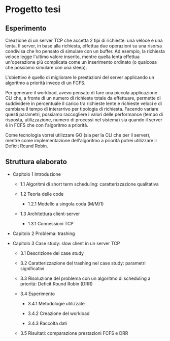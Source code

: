 # Progetto tesi

## Esperimento

Creazione di un server TCP che accetta 2 tipi di richieste: una veloce e una lenta. Il server, in base alla richiesta, effettua due operazioni su una risorsa condivisa che ho pensato di simulare con un buffer. Ad esempio, la richiesta veloce legge l'ultimo valore inserito, mentre quella lenta effettua un'operazione più complicata come un inserimento ordinato (o qualcosa che possiamo simulare con una sleep).

L'obiettivo è quello di migliorare le prestazioni del server applicando un algoritmo a priorità invece di un FCFS.

Per generare il workload, avevo pensato di fare una piccola applicazione CLI che, a fronte di un numero di richieste totale da effettuare, permette di suddividere in percentuale il carico tra richieste lente e richieste veloci e di cambiare il tempo di interarrivo per tipologia di richiesta. Facendo variare questi parametri, possiamo raccogliere i valori delle performance (tempo di risposta, utilizzazione, numero di processi nel sistema) sia quando il server è in FCFS che con l'algoritmo a priorità.

Come tecnologia vorrei utilizzare GO (sia per la CLI che per il server), mentre come implementazione dell'algoritmo a priorità potrei utilizzare il Deficit Round Robin.

## Struttura elaborato

* Capitolo 1 Introduzione

    * 1.1 Algoritmi di short term scheduling: caratterizzazione qualitativa

    * 1.2 Teoria delle code

        * 1.2.1 Modello a singola coda (M/M/1)

    * 1.3 Architettura client-server

        * 1.3.1 Connessioni TCP

* Capitolo 2 Problema: trashing

* Capitolo 3 Case study: slow client in un server TCP

    * 3.1 Descrizione del case study

    * 3.2 Caratterizzazione del trashing nel case study: parametri significativi

    * 3.3 Risoluzione del problema con un algoritmo di scheduling a priorità: Deficit Round Robin (DRR)

    * 3.4 Esperimento

        * 3.4.1 Metodologie utilizzate

        * 3.4.2 Creazione del workload

        * 3.4.3 Raccolta dati

    * 3.5 Risultati: comparazione prestazioni FCFS e DRR
